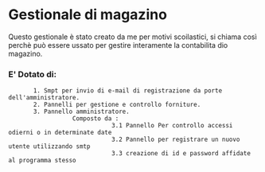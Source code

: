 # Gestionale di magazino

Questo gestionale è stato creato da me per motivi scoilastici, si chiama così perchè può essere ussato per gestire interamente la    contabilita dio magazino.

### E' Dotato di:
           1. Smpt per invio di e-mail di registrazione da porte dell'amministratore.
           2. Pannelli per gestione e controllo forniture.
           3. Pannello amministratore.
                      Composto da :
                                 3.1 Pannello Per controllo accessi odierni o in determinate date
                                 3.2 Pannello per registrare un nuovo utente utilizzando smtp
                                 3.3 creazione di id e password affidate al programma stesso
